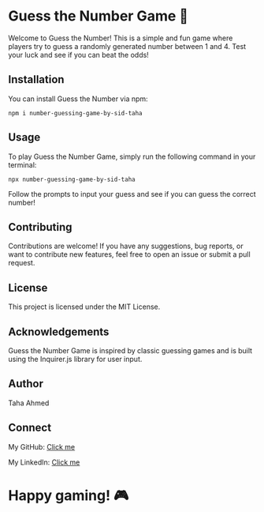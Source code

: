 # Guess the Number Game 🎲

Welcome to Guess the Number! This is a simple and fun game where players try to guess a randomly generated number between 1 and 4. Test your luck and see if you can beat the odds!

## Installation

You can install Guess the Number via npm:

    npm i number-guessing-game-by-sid-taha

## Usage
To play Guess the Number Game, simply run the following command in your terminal:

    npx number-guessing-game-by-sid-taha

Follow the prompts to input your guess and see if you can guess the correct number!

## Contributing
Contributions are welcome! If you have any suggestions, bug reports, or want to contribute new features, feel free to open an issue or submit a pull request.

## License
This project is licensed under the MIT License.

## Acknowledgements
Guess the Number Game is inspired by classic guessing games and is built using the Inquirer.js library for user input.

## Author
Taha Ahmed

## Connect
My GitHub: [Click me](https://github.com/Sid-Taha)

My LinkedIn: [Click me](https://www.linkedin.com/in/taha-ahmed-siddiqui-245324175/)

# Happy gaming! 🎮
